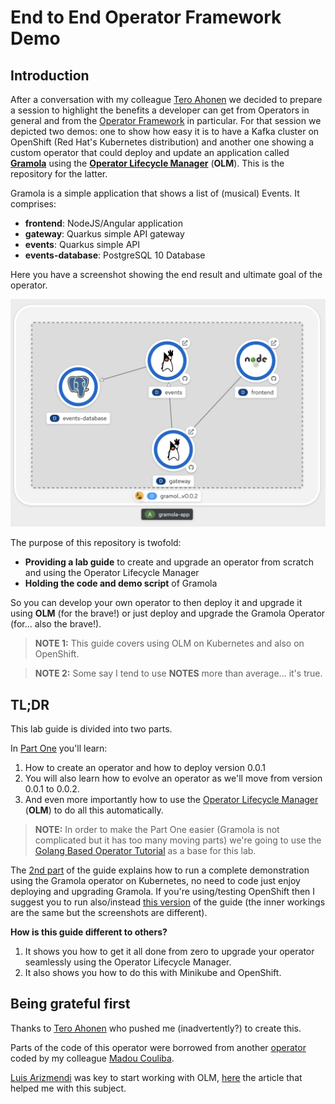 # End to End Operator Framework Demo

## Introduction

After a conversation with my colleague [Tero Ahonen](https://github.com/tahonen) we decided to prepare a session to highlight the benefits a developer can get from Operators in general and from the [Operator Framework](https://github.com/operator-framework) in particular. For that session we depicted two demos: one to show how easy it is to have a Kafka cluster on OpenShift (Red Hat's Kubernetes distribution) and another one showing a custom operator that could deploy and update an application called [**Gramola**](https://github.com/cvicens/gramola) using the [**Operator Lifecycle Manager**](https://github.com/operator-framework/operator-lifecycle-manager) (**OLM**). This is the repository for the latter.

Gramola is a simple application that shows a list of (musical) Events. It comprises:

- **frontend**: NodeJS/Angular application
- **gateway**: Quarkus simple API gateway
- **events**: Quarkus simple API
- **events-database**: PostgreSQL 10 Database

Here you have a screenshot showing the end result and ultimate goal of the operator.

![Gramola Deployment](./images/gramola-deployed.png)

The purpose of this repository is twofold:

* **Providing a lab guide** to create and upgrade an operator from scratch and using the Operator Lifecycle Manager
* **Holding the code and demo script** of Gramola

So you can develop your own operator to then deploy it and upgrade it using **OLM** (for the brave!) or just deploy and upgrade the Gramola Operator (for... also the brave!).

> **NOTE 1:** This guide covers using OLM on Kubernetes and also on OpenShift.

> **NOTE 2:** Some say I tend to use **NOTES** more than average... it's true.

## TL;DR

This lab guide is divided into two parts.

In [Part One](./part-1-1.md) you'll learn:

1. How to create an operator and how to deploy version 0.0.1
2. You will also learn how to evolve an operator as we'll move from version 0.0.1 to 0.0.2.
3. And even more importantly how to use the [Operator Lifecycle Manager](https://github.com/operator-framework/operator-lifecycle-manager) (**OLM**) to do all this automatically.

> **NOTE:** In order to make the Part One easier (Gramola is not complicated but it has too many moving parts) we're going to use the [Golang Based Operator Tutorial](https://sdk.operatorframework.io/docs/building-operators/golang/tutorial/) as a base for this lab.

The [2nd part](./part-2-1.md) of the guide explains how to run a complete demonstration using the Gramola operator on Kubernetes, no need to code just enjoy deploying and upgrading Gramola. If you're using/testing OpenShift then I suggest you to run also/instead [this version](./part-2-2.md) of the guide (the inner workings are the same but the screenshots are different).

**How is this guide different to others?**

1. It shows you how to get it all done from zero to upgrade your operator seamlessly using the Operator Lifecycle Manager.
2. It also shows you how to do this with Minikube and OpenShift.

## Being grateful first

Thanks to [Tero Ahonen](https://github.com/tahonen) who pushed me (inadvertently?) to create this.

Parts of the code of this operator were borrowed from another [operator](https://github.com/mcouliba/openshift-workshop-operator) coded by my colleague [Madou Couliba](https://github.com/mcouliba).

[Luis Arizmendi](https://github.com/luisarizmendi) was key to start working with OLM, [here](https://medium.com/@luis.ariz/operator-lifecycle-manager-review-f0885f9f3f1f) the article that helped me with this subject.



